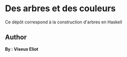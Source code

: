 #   Des arbres et des couleurs

Ce dépôt correspond à la construction d'arbres en Haskell


##  Author

**By : Viseux Eliot**


